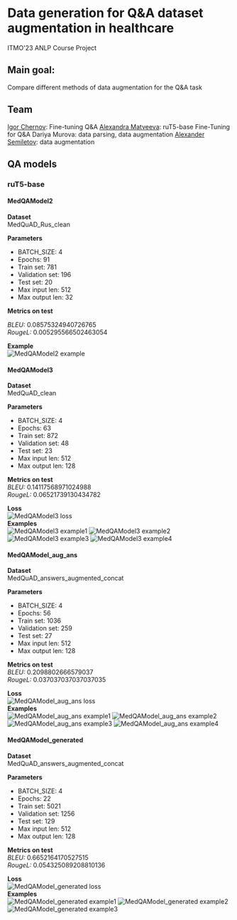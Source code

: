 # Data generation for Q&A dataset augmentation in healthcare
ITMO'23 ANLP Course Project

## Main goal:
Compare different methods of data augmentation for the Q&A task

## Team
[Igor Chernov](https://link-url-here.org): Fine-tuning Q&A
[Alexandra Matveeva](https://github.com/alex-mat-s): ruT5-base Fine-Tuning for Q&A
Dariya Murova: data parsing, data augmentation
[Alexander Semiletov](https://github.com/kinoooshnik): data augmentation

## QA models

### ruT5-base
#### MedQAModel2 

**Dataset**<br />
MedQuAD_Rus_clean

**Parameters**
- BATCH_SIZE: 4
- Epochs: 91
- Train set: 781
- Validation set: 196
- Test set: 20
- Max input len: 512
- Max output len: 32

**Metrics on test**<br />

*BLEU:* 0.08575324940726765<br />
*RougeL:* 0.005295566502463054<br />

**Example**<br />
![MedQAModel2 example](https://github.com/alex-mat-s/data_augmentation_QA/blob/main/img/img1.png)

#### MedQAModel3<br />
**Dataset**<br />
MedQuAD_clean

**Parameters**
- BATCH_SIZE: 4
- Epochs: 63
- Train set: 872
- Validation set: 48
- Test set: 23
- Max input len: 512
- Max output len: 128

**Metrics on test**<br />
*BLEU:* 0.14117568971024988<br />
*RougeL:* 0.06521739130434782<br />

**Loss**<br />
![MedQAModel3 loss](https://github.com/alex-mat-s/data_augmentation_QA/blob/main/img/img1.jpg)
<br />**Examples**<br />
![MedQAModel3 example1](https://github.com/alex-mat-s/data_augmentation_QA/blob/main/img/img2.png)
![MedQAModel3 example2](https://github.com/alex-mat-s/data_augmentation_QA/blob/main/img/img3.png)
![MedQAModel3 example3](https://github.com/alex-mat-s/data_augmentation_QA/blob/main/img/img4.png)
![MedQAModel3 example4](https://github.com/alex-mat-s/data_augmentation_QA/blob/main/img/img5.png)

#### MedQAModel_aug_ans
**Dataset**<br />
MedQuAD_answers_augmented_concat

**Parameters**
- BATCH_SIZE: 4
- Epochs: 56
- Train set: 1036
- Validation set: 259
- Test set: 27
- Max input len: 512
- Max output len: 128

**Metrics on test**<br />
*BLEU:* 0.2098802666579037<br />
*RougeL:* 0.037037037037037035<br />

**Loss**<br />
![MedQAModel_aug_ans loss](https://github.com/alex-mat-s/data_augmentation_QA/blob/main/img/img6.png)
<br />**Examples**<br />
![MedQAModel_aug_ans example1](https://github.com/alex-mat-s/data_augmentation_QA/blob/main/img/img7.png)
![MedQAModel_aug_ans example2](https://github.com/alex-mat-s/data_augmentation_QA/blob/main/img/img8.png)
![MedQAModel_aug_ans example3](https://github.com/alex-mat-s/data_augmentation_QA/blob/main/img/img9.png)
![MedQAModel_aug_ans example4](https://github.com/alex-mat-s/data_augmentation_QA/blob/main/img/img10.png)

#### MedQAModel_generated
**Dataset**<br />
MedQuAD_answers_augmented_concat

**Parameters**
- BATCH_SIZE: 4
- Epochs: 22
- Train set: 5021
- Validation set: 1256
- Test set: 129
- Max input len: 512
- Max output len: 128

**Metrics on test**<br />
*BLEU:* 0.6652164170527515<br />
*RougeL:* 0.054325089208810136<br />

**Loss**<br />
![MedQAModel_generated loss](https://github.com/alex-mat-s/data_augmentation_QA/blob/main/img/img11.png)
<br />**Examples**<br />
![MedQAModel_generated example1](https://github.com/alex-mat-s/data_augmentation_QA/blob/main/img/img12.png)
![MedQAModel_generated example2](https://github.com/alex-mat-s/data_augmentation_QA/blob/main/img/img13.png)
![MedQAModel_generated example3](https://github.com/alex-mat-s/data_augmentation_QA/blob/main/img/img14.png)
